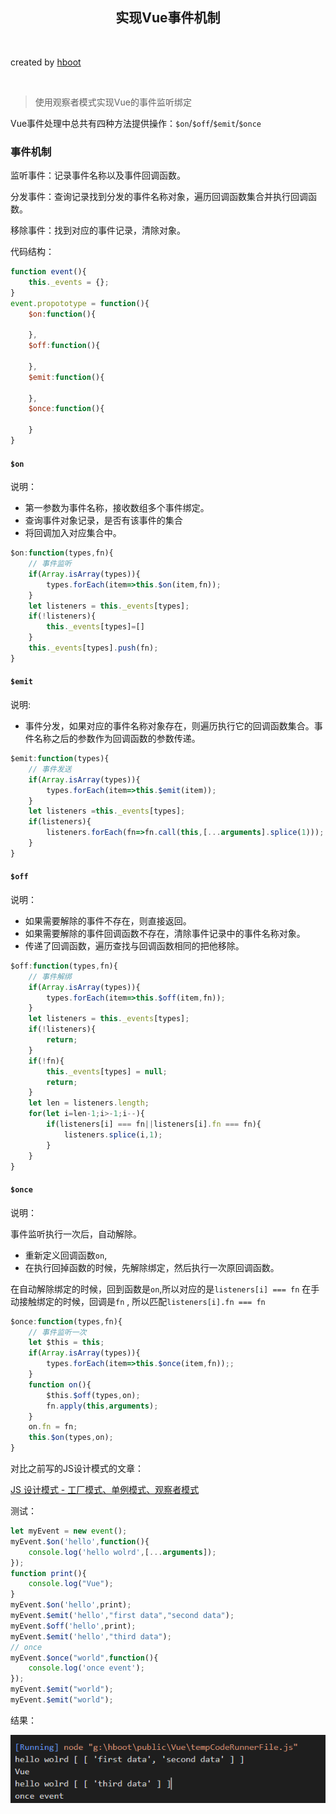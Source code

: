 
<h2 style="text-align:center;">实现Vue事件机制</h2> 

</br>
<p>created by <a href="https://blog.csdn.net/heroboyluck">hboot</a></p>
</br>

> 使用观察者模式实现Vue的事件监听绑定

Vue事件处理中总共有四种方法提供操作：`$on`/`$off`/`$emit`/`$once`

### 事件机制

监听事件：记录事件名称以及事件回调函数。

分发事件：查询记录找到分发的事件名称对象，遍历回调函数集合并执行回调函数。

移除事件：找到对应的事件记录，清除对象。

代码结构：

```js
function event(){
    this._events = {};
} 
event.propototype = function(){
    $on:function(){

    },
    $off:function(){

    },
    $emit:function(){

    },
    $once:function(){

    }
}
```
#### `$on`
说明：

* 第一参数为事件名称，接收数组多个事件绑定。
* 查询事件对象记录，是否有该事件的集合
* 将回调加入对应集合中。
```js
$on:function(types,fn){
    // 事件监听
    if(Array.isArray(types)){
        types.forEach(item=>this.$on(item,fn));
    }
    let listeners = this._events[types]; 
    if(!listeners){
        this._events[types]=[]
    }
    this._events[types].push(fn);
}
```
#### `$emit`
说明:

* 事件分发，如果对应的事件名称对象存在，则遍历执行它的回调函数集合。事件名称之后的参数作为回调函数的参数传递。

```js
$emit:function(types){
    // 事件发送
    if(Array.isArray(types)){
        types.forEach(item=>this.$emit(item));
    }
    let listeners =this._events[types];
    if(listeners){
        listeners.forEach(fn=>fn.call(this,[...arguments].splice(1)));
    }
}
```

#### `$off`
说明：

* 如果需要解除的事件不存在，则直接返回。
* 如果需要解除的事件回调函数不存在，清除事件记录中的事件名称对象。
* 传递了回调函数，遍历查找与回调函数相同的把他移除。

```js
$off:function(types,fn){
    // 事件解绑
    if(Array.isArray(types)){
        types.forEach(item=>this.$off(item,fn));
    }
    let listeners = this._events[types];
    if(!listeners){
        return;
    }
    if(!fn){
        this._events[types] = null;
        return;
    }
    let len = listeners.length;
    for(let i=len-1;i>-1;i--){
        if(listeners[i] === fn||listeners[i].fn === fn){
            listeners.splice(i,1);
        }
    }
}
```
#### `$once`
说明：

事件监听执行一次后，自动解除。

* 重新定义回调函数`on`, 
* 在执行回掉函数的时候，先解除绑定，然后执行一次原回调函数。

在自动解除绑定的时候，回到函数是`on`,所以对应的是`listeners[i] === fn`
在手动接触绑定的时候，回调是`fn` , 所以匹配`listeners[i].fn === fn`

```js
$once:function(types,fn){
    // 事件监听一次
    let $this = this;
    if(Array.isArray(types)){
        types.forEach(item=>this.$once(item,fn));;
    }
    function on(){
        $this.$off(types,on);
        fn.apply(this,arguments);
    }
    on.fn = fn;
    this.$on(types,on);
}
```

对比之前写的JS设计模式的文章：

[JS 设计模式 - 工厂模式、单例模式、观察者模式](https://blog.csdn.net/heroboyluck/article/details/89056022)

测试：
```js
let myEvent = new event();
myEvent.$on('hello',function(){
    console.log('hello wolrd',[...arguments]);
});
function print(){
    console.log("Vue");
}
myEvent.$on('hello',print);
myEvent.$emit('hello',"first data","second data");
myEvent.$off('hello',print);
myEvent.$emit('hello',"third data");
// once
myEvent.$once("world",function(){
    console.log('once event');
});
myEvent.$emit("world");
myEvent.$emit("world");
```
结果：

![image](./images/result_customEvent.png)